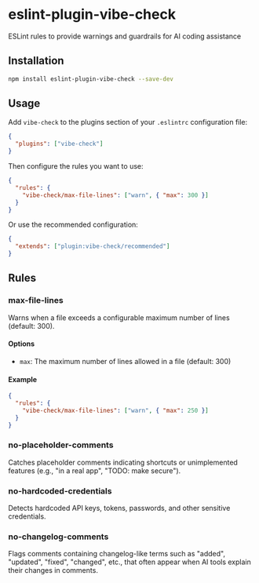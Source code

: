 # eslint-plugin-vibe-check

ESLint rules to provide warnings and guardrails for AI coding assistance

## Installation

```bash
npm install eslint-plugin-vibe-check --save-dev
```

## Usage

Add `vibe-check` to the plugins section of your `.eslintrc` configuration file:

```json
{
  "plugins": ["vibe-check"]
}
```

Then configure the rules you want to use:

```json
{
  "rules": {
    "vibe-check/max-file-lines": ["warn", { "max": 300 }]
  }
}
```

Or use the recommended configuration:

```json
{
  "extends": ["plugin:vibe-check/recommended"]
}
```

## Rules

### max-file-lines

Warns when a file exceeds a configurable maximum number of lines (default: 300).

#### Options

* `max`: The maximum number of lines allowed in a file (default: 300)

#### Example

```json
{
  "rules": {
    "vibe-check/max-file-lines": ["warn", { "max": 250 }]
  }
}
```

### no-placeholder-comments

Catches placeholder comments indicating shortcuts or unimplemented features (e.g., "in a real app", "TODO: make secure").

### no-hardcoded-credentials

Detects hardcoded API keys, tokens, passwords, and other sensitive credentials.

### no-changelog-comments

Flags comments containing changelog-like terms such as "added", "updated", "fixed", "changed", etc., that often appear when AI tools explain their changes in comments.